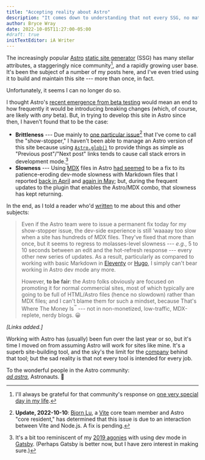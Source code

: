 ```yaml
---
title: "Accepting reality about Astro"
description: "It comes down to understanding that not every SSG, no matter how otherwise attractive, is a good fit for this site."
author: Bryce Wray
date: 2022-10-05T11:27:00-05:00
#draft: true
initTextEditor: iA Writer
---
```


The increasingly popular [Astro](https://astro.build) [static site generator](https://jamstack.org/generators) (SSG) has many stellar attributes, a staggeringly nice community[^Dylan], and a rapidly growing user base. It's been the subject of a number of my posts here, and I've even tried using it to build and maintain this site --- more than once, in fact.

[^Dylan]: I'll always be grateful for that community's response on [one very special day in my life](/posts/2021/08/boy-oh-grandboy/).

Unfortunately, it seems I can no longer do so.

I thought Astro's [recent emergence from beta testing](https://astro.build/blog/astro-1/) would mean an end to how frequently it would be introducing breaking changes (which, of course, are likely with *any* beta). But, in trying to develop this site in Astro since then, I haven't found that to be the case:

- **Brittleness** --- Due mainly to [one particular issue](https://github.com/withastro/astro/issues/4533)[^Vitefix] that I've come to call the "show-stopper," I haven't been able to manage an Astro version of this site because using [`Astro.glob()`](https://docs.astro.build/en/reference/api-reference/#astroglob) to provide things as simple as "Previous post"/"Next post" links tends to cause call stack errors in development mode.[^Gatsby]
- **Slowness** --- Using [MDX](https://mdxjs.com) files in Astro [had seemed](/posts/2022/07/astro-move-to-mdx/) to be a fix to its patience-eroding dev-mode slowness with Markdown files that I reported [back in April](/posts/2022/04/astro-ready-your-blog/#developer-experience) and [again in May](/posts/2022/05/mulling-over-migration/#dx-suffers-on-larger-sites); but, during the frequent updates to the plugin that enables the Astro/MDX combo, that slowness has kept returning.

[^Gatsby]:  It's a bit too reminiscent of my [2019 agonies](/posts/2019/07/why-staying-with-hugo/) with using dev mode in [Gatsby](https://gatsbyjs.com). (Perhaps Gatsby is better now, but I have zero interest in making sure.)

[^Vitefix]: **Update, 2022-10-10**: [Bjorn Lu](https://github.com/bluwy), a [Vite](https://vitejs.dev/) core team member and Astro "core resident," has determined that this issue is due to an interaction between Vite and Node.js. A fix is pending.

In the end, as I told a reader who'd [written](/contact/) to me about this and other subjects:

> Even if the Astro team were to issue a permanent fix today for my show-stopper issue, the dev-side experience is still ’waaaay too slow when a site has hundreds of MDX files. They've fixed that more than once, but it seems to regress to molasses-level slowness --- *e.g.*, 5 to 10 seconds between an edit and the hot-refresh response --- every other new series of updates. As a result, particularly as compared to working with basic Markdown in [Eleventy](https://11ty.dev) or [Hugo](https://gohugo.io), I simply can't bear working in Astro dev mode any more.
>
> However, **to be fair**: the Astro folks obviously are focused on promoting it for normal commercial sites, most of which typically are going to be full of HTML/Astro files (hence no slowdown) rather than MDX files; and I can't blame them for such a mindset, because That's Where The Money Is<sup>™</sup> --- not in non-monetized, low-traffic, MDX-replete, nerdy blogs. 😀

*[Links added.]*

Working with Astro has (usually) been fun over the last year or so, but it's time I moved on from assuming Astro will work for sites like mine. It's a superb site-building tool, and the sky's the limit for the [company](https://astro.build/blog/the-astro-technology-company/) behind that tool; but the sad reality is that not every tool is intended for every job.

To the wonderful people in the Astro community:\
*[ad astra](https://en.wikipedia.org/wiki/Ad_astra_(phrase))*, Astronauts. 👋
